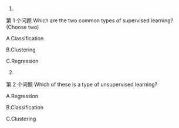 1.
第 1 个问题
Which are the two common types of supervised learning? (Choose two)

A.Classification 


B.Clustering


C.Regression

2.
第 2 个问题
Which of these is a type of unsupervised learning?


A.Regression


B.Classification


C.Clustering